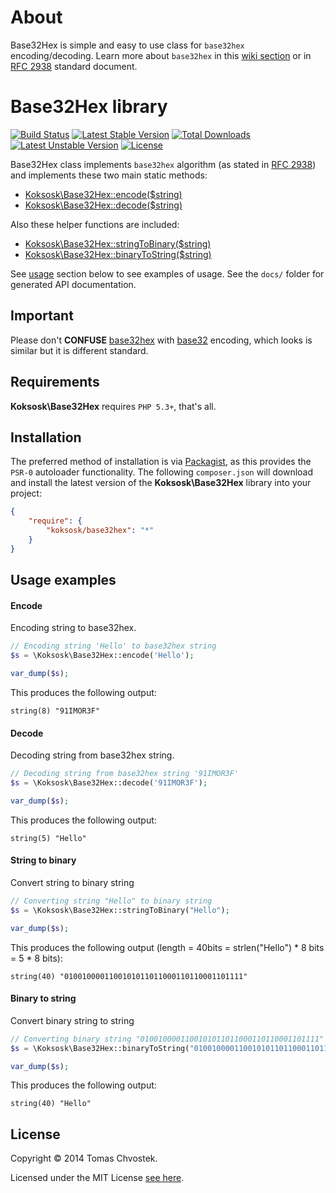 
# About

Base32Hex is simple and easy to use class for `base32hex` encoding/decoding.
Learn more about `base32hex` in this [wiki section][wiki] or in [RFC 2938][rfc] standard document.

# Base32Hex library

[![Build Status](https://travis-ci.org/koksosk/base32hex.svg)](https://travis-ci.org/koksosk/base32hex)
[![Latest Stable Version](https://poser.pugx.org/koksosk/base32hex/v/stable.svg)](https://packagist.org/packages/koksosk/base32hex)
[![Total Downloads](https://poser.pugx.org/koksosk/base32hex/downloads.svg)](https://packagist.org/packages/koksosk/base32hex)
[![Latest Unstable Version](https://poser.pugx.org/koksosk/base32hex/v/unstable.svg)](https://packagist.org/packages/koksosk/base32hex)
[![License](https://poser.pugx.org/koksosk/base32hex/license.svg)](https://packagist.org/packages/koksosk/base32hex)

Base32Hex class implements `base32hex` algorithm (as stated in [RFC 2938][rfc]) and implements these two main static methods:
 * [Koksosk\Base32Hex::encode($string)](#encode)
 * [Koksosk\Base32Hex::decode($string)](#decode)

Also these helper functions are included:
 * [Koksosk\Base32Hex::stringToBinary($string)](#string-to-binary)
 * [Koksosk\Base32Hex::binaryToString($string)](#binary-to-string)

See [usage](#usage-examples) section below to see examples of usage.
See the `docs/` folder for generated API documentation.

## Important

Please don't **CONFUSE** [base32hex][rfc] with [base32][rfcbase32] encoding, which looks is similar but it is different standard.

## Requirements

**Koksosk\Base32Hex** requires `PHP 5.3+`, that's all.

## Installation

The preferred method of installation is via [Packagist][], as this provides
the `PSR-0` autoloader functionality. The following `composer.json` will download
and install the latest version of the **Koksosk\Base32Hex** library into your project:

```json
{
    "require": {
        "koksosk/base32hex": "*"
    }
}
```

## Usage examples

#### Encode

Encoding string to base32hex.

```php
// Encoding string 'Hello' to base32hex string
$s = \Koksosk\Base32Hex::encode('Hello');

var_dump($s);
```

This produces the following output:

```
string(8) "91IMOR3F"
```

#### Decode

Decoding string from base32hex string.

```php
// Decoding string from base32hex string '91IMOR3F'
$s = \Koksosk\Base32Hex::decode('91IMOR3F');

var_dump($s);
```

This produces the following output:

```
string(5) "Hello"
```

#### String to binary

Convert string to binary string

```php
// Converting string "Hello" to binary string
$s = \Koksosk\Base32Hex::stringToBinary("Hello");

var_dump($s);
```

This produces the following output (length = 40bits = strlen("Hello") * 8 bits = 5 * 8 bits):

```
string(40) "0100100001100101011011000110110001101111"
```

#### Binary to string

Convert binary string to string

```php
// Converting binary string "0100100001100101011011000110110001101111" to string
$s = \Koksosk\Base32Hex::binaryToString("0100100001100101011011000110110001101111");

var_dump($s);
```

This produces the following output:

```
string(40) "Hello"
```
## License

Copyright &copy; 2014 Tomas Chvostek.

Licensed under the MIT License [see here](LICENSE).

[phpdoc-md]: https://github.com/evert/phpdoc-md
[packagist]: http://packagist.org/
[wiki]: http://en.wikipedia.org/wiki/Base32#base32hex
[rfc]: http://tools.ietf.org/rfc/rfc2938
[rfcbase32]: https://tools.ietf.org/html/rfc4648
